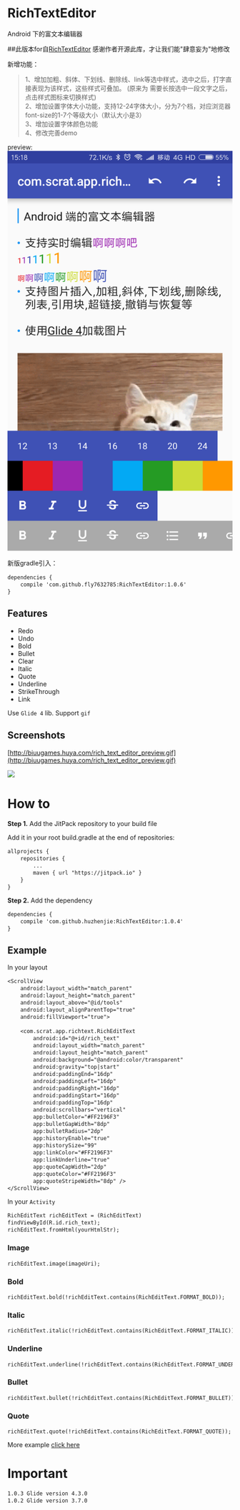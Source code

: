 # RichTextEditor

Android 下的富文本编辑器



##此版本for自[RichTextEditor](https://github.com/huzhenjie/RichTextEditor)
感谢作者开源此库，才让我们能"肆意妄为"地修改

新增功能：
> 1、增加加粗、斜体、下划线、删除线、link等选中样式，选中之后，打字直接表现为该样式，这些样式可叠加。
(原来为 需要长按选中一段文字之后，点击样式图标来切换样式)<br>
2、增加设置字体大小功能，支持12-24字体大小，分为7个档，对应浏览器font-size的1-7个等级大小（默认大小是3）<br>
3、增加设置字体颜色功能<br>
4、修改完善demo

preview:
![](https://raw.githubusercontent.com/fly7632785/RichTextEditor/master/images/preview3.png)

新版gradle引入：
```
dependencies {
    compile 'com.github.fly7632785:RichTextEditor:1.0.6'
}
```



## Features

* Redo
* Undo
* Bold
* Bullet
* Clear
* Italic
* Quote
* Underline
* StrikeThrough
* Link

Use `Glide 4` lib. Support `gif`

## Screenshots

[http://biuugames.huya.com/rich_text_editor_preview.gif](http://biuugames.huya.com/rich_text_editor_preview.gif)

![](https://raw.githubusercontent.com/huzhenjie/RichTextEditor/master/images/preview.gif)

# How to

**Step 1.** Add the JitPack repository to your build file

Add it in your root build.gradle at the end of repositories:

```
allprojects {
	repositories {
		...
		maven { url "https://jitpack.io" }
	}
}
```

**Step 2.** Add the dependency

```
dependencies {
    compile 'com.github.huzhenjie:RichTextEditor:1.0.4'
}
```

## Example

In your layout

```
<ScrollView
    android:layout_width="match_parent"
    android:layout_height="match_parent"
    android:layout_above="@id/tools"
    android:layout_alignParentTop="true"
    android:fillViewport="true">

    <com.scrat.app.richtext.RichEditText
        android:id="@+id/rich_text"
        android:layout_width="match_parent"
        android:layout_height="match_parent"
        android:background="@android:color/transparent"
        android:gravity="top|start"
        android:paddingEnd="16dp"
        android:paddingLeft="16dp"
        android:paddingRight="16dp"
        android:paddingStart="16dp"
        android:paddingTop="16dp"
        android:scrollbars="vertical"
        app:bulletColor="#FF2196F3"
        app:bulletGapWidth="8dp"
        app:bulletRadius="2dp"
        app:historyEnable="true"
        app:historySize="99"
        app:linkColor="#FF2196F3"
        app:linkUnderline="true"
        app:quoteCapWidth="2dp"
        app:quoteColor="#FF2196F3"
        app:quoteStripeWidth="8dp" />
</ScrollView>
```

In your `Activity`

```
RichEditText richEditText = (RichEditText) findViewById(R.id.rich_text);
richEditText.fromHtml(yourHtmlStr);
```

### Image

```
richEditText.image(imageUri);
```

### Bold

```
richEditText.bold(!richEditText.contains(RichEditText.FORMAT_BOLD));
```

### Italic

```
richEditText.italic(!richEditText.contains(RichEditText.FORMAT_ITALIC));
```

### Underline

```
richEditText.underline(!richEditText.contains(RichEditText.FORMAT_UNDERLINED));
```

### Bullet

```
richEditText.bullet(!richEditText.contains(RichEditText.FORMAT_BULLET));
```

### Quote

```
richEditText.quote(!richEditText.contains(RichEditText.FORMAT_QUOTE));
```

More example [click here](https://github.com/huzhenjie/RichTextEditor/blob/master/app/src/main/java/com/scrat/app/richtexteditor/MainActivity.java)


# Important

```
1.0.3 Glide version 4.3.0
1.0.2 Glide version 3.7.0
```
